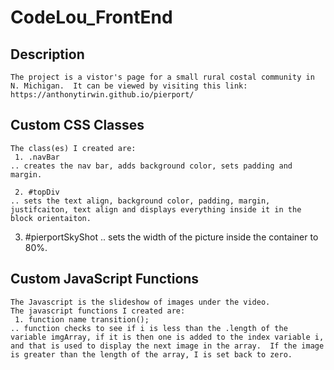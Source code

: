 
# CodeLou_FrontEnd
 ## Description
```
The project is a vistor's page for a small rural costal community in N. Michigan.  It can be viewed by visiting this link:
https://anthonytirwin.github.io/pierport/
 ```
 ## Custom CSS Classes
```
The class(es) I created are:
 1. .navBar
.. creates the nav bar, adds background color, sets padding and margin.

 2. #topDiv
.. sets the text align, background color, padding, margin, justifcaiton, text align and displays everything inside it in the block orientaiton. 
 ```
 3. #pierportSkyShot
 .. sets the width of the picture inside the container to 80%. 
 
 ## Custom JavaScript Functions
```  
The Javascript is the slideshow of images under the video.
The javascript functions I created are:
 1. function name transition();
.. function checks to see if i is less than the .length of the variable imgArray, if it is then one is added to the index variable i, and that is used to display the next image in the array.  If the image is greater than the length of the array, I is set back to zero. 
